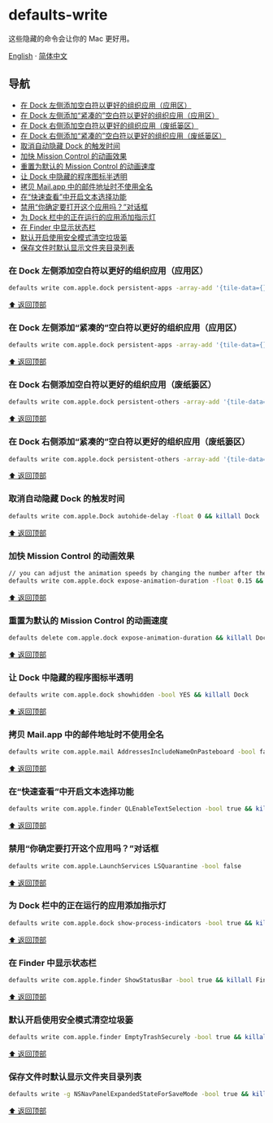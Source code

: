 # defaults-write

这些隐藏的命令会让你的 Mac 更好用。

[English](./) · [简体中文](./README-zh.md)

## 导航

- [在 Dock 左侧添加空白符以更好的组织应用（应用区）](#在-dock-左侧添加空白符以更好的组织应用应用区)
- [在 Dock 左侧添加“紧凑的”空白符以更好的组织应用（应用区）](#在-dock-左侧添加紧凑的空白符以更好的组织应用应用区)
- [在 Dock 右侧添加空白符以更好的组织应用（废纸篓区）](#在-dock-右侧添加空白符以更好的组织应用废纸篓区)
- [在 Dock 右侧添加“紧凑的”空白符以更好的组织应用（废纸篓区）](#在-dock-右侧添加紧凑的空白符以更好的组织应用废纸篓区)
- [取消自动隐藏 Dock 的触发时间](#取消自动隐藏-dock-的触发时间)
- [加快 Mission Control 的动画效果](#加快-mission-control-的动画效果)
- [重置为默认的 Mission Control 的动画速度](#重置为默认的-mission-control-的动画速度)
- [让 Dock 中隐藏的程序图标半透明](#让-dock-中隐藏的程序图标半透明)
- [拷贝 Mail.app 中的邮件地址时不使用全名](#拷贝-mailapp-中的邮件地址时不使用全名)
- [在“快速查看”中开启文本选择功能](#在快速查看中开启文本选择功能)
- [禁用“你确定要打开这个应用吗？”对话框](#禁用你确定要打开这个应用吗对话框)
- [为 Dock 栏中的正在运行的应用添加指示灯](#为-dock-栏中的正在运行的应用添加指示灯)
- [在 Finder 中显示状态栏](#在-finder-中显示状态栏)
- [默认开启使用安全模式清空垃圾篓](#默认开启使用安全模式清空垃圾篓)
- [保存文件时默认显示文件夹目录列表](#保存文件时默认显示文件夹目录列表)

### 在 Dock 左侧添加空白符以更好的组织应用（应用区）

```bash
defaults write com.apple.dock persistent-apps -array-add '{tile-data={}; tile-type="spacer-tile";}' && killall Dock
```

[⬆️ 返回顶部](#defaults-write)

### 在 Dock 左侧添加“紧凑的”空白符以更好的组织应用（应用区）

```bash
defaults write com.apple.dock persistent-apps -array-add '{tile-data={}; tile-type="small-spacer-tile";}' && killall Dock
```

[⬆️ 返回顶部](#defaults-write)

### 在 Dock 右侧添加空白符以更好的组织应用（废纸篓区）

```bash
defaults write com.apple.dock persistent-others -array-add '{tile-data={}; tile-type="spacer-tile";}' && killall Dock
```

[⬆️ 返回顶部](#defaults-write)

### 在 Dock 右侧添加“紧凑的”空白符以更好的组织应用（废纸篓区）

```bash
defaults write com.apple.dock persistent-others -array-add '{tile-data={}; tile-type="small-spacer-tile";}' && killall Dock
```

[⬆️ 返回顶部](#defaults-write)

### 取消自动隐藏 Dock 的触发时间

```bash
defaults write com.apple.Dock autohide-delay -float 0 && killall Dock
```

[⬆️ 返回顶部](#defaults-write)

### 加快 Mission Control 的动画效果

```bash
// you can adjust the animation speeds by changing the number after the -float flag。
defaults write com.apple.dock expose-animation-duration -float 0.15 && killall Dock
```

[⬆️ 返回顶部](#defaults-write)

### 重置为默认的 Mission Control 的动画速度

```bash
defaults delete com.apple.dock expose-animation-duration && killall Dock
```

[⬆️ 返回顶部](#defaults-write)

### 让 Dock 中隐藏的程序图标半透明

```bash
defaults write com.apple.dock showhidden -bool YES && killall Dock
```

[⬆️ 返回顶部](#defaults-write)

### 拷贝 Mail.app 中的邮件地址时不使用全名

```bash
defaults write com.apple.mail AddressesIncludeNameOnPasteboard -bool false
```

[⬆️ 返回顶部](#defaults-write)

### 在“快速查看”中开启文本选择功能

```bash
defaults write com.apple.finder QLEnableTextSelection -bool true && killall Finder
```

[⬆️ 返回顶部](#defaults-write)

### 禁用“你确定要打开这个应用吗？”对话框

```bash
defaults write com.apple.LaunchServices LSQuarantine -bool false
```

[⬆️ 返回顶部](#defaults-write)

### 为 Dock 栏中的正在运行的应用添加指示灯

```bash
defaults write com.apple.dock show-process-indicators -bool true && killall Dock
```

[⬆️ 返回顶部](#defaults-write)

### 在 Finder 中显示状态栏

```bash
defaults write com.apple.finder ShowStatusBar -bool true && killall Finder
```

[⬆️ 返回顶部](#defaults-write)

### 默认开启使用安全模式清空垃圾篓

```bash
defaults write com.apple.finder EmptyTrashSecurely -bool true && killall Finder
```

[⬆️ 返回顶部](#defaults-write)

### 保存文件时默认显示文件夹目录列表

```bash
defaults write -g NSNavPanelExpandedStateForSaveMode -bool true && killall Finder
```

[⬆️ 返回顶部](#defaults-write)
